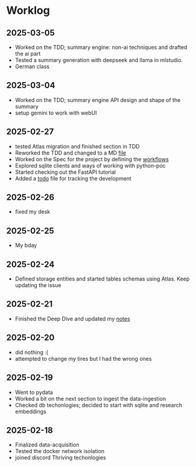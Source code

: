 # Worklog

## 2025-03-05
- Worked on the TDD; summary engine: non-ai techniques and drafted the ai part
- Tested a summary generation with deepseek and llama in mlstudio.
- German class

## 2025-03-04
- Worked on the TDD; summary engine API design and shape of the summary
- setup gemini to work with webUI

## 2025-02-27
- tested Atlas migration and finished section in TDD
- Reworked the TDD and changed to a MD [file](./python-poc.tdd.md)
- Worked on the Spec for the project by defining the [workflows](./python-poc.spec.md)
- Explored sqlite clients and ways of working with python-poc
- Started checking out the FastAPI tutorial
- Added a [todo](./pythob-poc.todo.md) file for tracking the development

## 2025-02-26
- fixed my desk

## 2025-02-25
- My bday

## 2025-02-24
- Defined storage entities and started tables schemas using Atlas. Keep updating the issue

## 2025-02-21
- Finished the Deep Dive and updated my [notes](./llm.md)

## 2025-02-20
- did nothing :(
- attempted to change my tires but I had the wrong ones

## 2025-02-19
- Went to pydata
- Worked a bit on the next section to ingest the data-ingestion
- Checked db techonlogies; decided to start with sqlite and research embeddings

## 2025-02-18
- Finalized data-acquisition
- Tested the docker network isolation
- joined discord Thriving techonlogies
